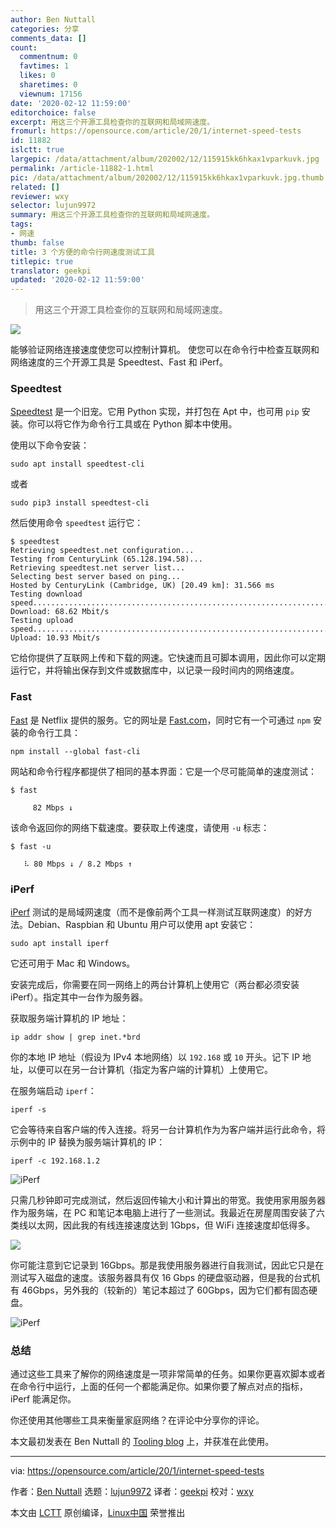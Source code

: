```yaml
---
author: Ben Nuttall
categories: 分享
comments_data: []
count:
  commentnum: 0
  favtimes: 1
  likes: 0
  sharetimes: 0
  viewnum: 17156
date: '2020-02-12 11:59:00'
editorchoice: false
excerpt: 用这三个开源工具检查你的互联网和局域网速度。
fromurl: https://opensource.com/article/20/1/internet-speed-tests
id: 11882
islctt: true
largepic: /data/attachment/album/202002/12/115915kk6hkax1vparkuvk.jpg
permalink: /article-11882-1.html
pic: /data/attachment/album/202002/12/115915kk6hkax1vparkuvk.jpg.thumb.jpg
related: []
reviewer: wxy
selector: lujun9972
summary: 用这三个开源工具检查你的互联网和局域网速度。
tags:
- 网速
thumb: false
title: 3 个方便的命令行网速度测试工具
titlepic: true
translator: geekpi
updated: '2020-02-12 11:59:00'
---
```



> 
> 用这三个开源工具检查你的互联网和局域网速度。
> 
> 
> 


![](/data/attachment/album/202002/12/115915kk6hkax1vparkuvk.jpg)


能够验证网络连接速度使您可以控制计算机。 使您可以在命令行中检查互联网和网络速度的三个开源工具是 Speedtest、Fast 和 iPerf。


### Speedtest


[Speedtest](https://github.com/sivel/speedtest-cli) 是一个旧宠。它用 Python 实现，并打包在 Apt 中，也可用 `pip` 安装。你可以将它作为命令行工具或在 Python 脚本中使用。


使用以下命令安装：



```
sudo apt install speedtest-cli
```

或者



```
sudo pip3 install speedtest-cli
```

然后使用命令 `speedtest` 运行它：



```
$ speedtest
Retrieving speedtest.net configuration...
Testing from CenturyLink (65.128.194.58)...
Retrieving speedtest.net server list...
Selecting best server based on ping...
Hosted by CenturyLink (Cambridge, UK) [20.49 km]: 31.566 ms
Testing download speed................................................................................
Download: 68.62 Mbit/s
Testing upload speed......................................................................................................
Upload: 10.93 Mbit/s
```

它给你提供了互联网上传和下载的网速。它快速而且可脚本调用，因此你可以定期运行它，并将输出保存到文件或数据库中，以记录一段时间内的网络速度。


### Fast


[Fast](https://github.com/sindresorhus/fast-cli) 是 Netflix 提供的服务。它的网址是 [Fast.com](https://fast.com/)，同时它有一个可通过 `npm` 安装的命令行工具：



```
npm install --global fast-cli
```

网站和命令行程序都提供了相同的基本界面：它是一个尽可能简单的速度测试：



```
$ fast

     82 Mbps ↓
```

该命令返回你的网络下载速度。要获取上传速度，请使用 `-u` 标志：



```
$ fast -u

   ⠧ 80 Mbps ↓ / 8.2 Mbps ↑
```

### iPerf


[iPerf](https://iperf.fr/) 测试的是局域网速度（而不是像前两个工具一样测试互联网速度）的好方法。Debian、Raspbian 和 Ubuntu 用户可以使用 apt 安装它：



```
sudo apt install iperf
```

它还可用于 Mac 和 Windows。


安装完成后，你需要在同一网络上的两台计算机上使用它（两台都必须安装 iPerf）。指定其中一台作为服务器。


获取服务端计算机的 IP 地址：



```
ip addr show | grep inet.*brd
```

你的本地 IP 地址（假设为 IPv4 本地网络）以 `192.168` 或 `10` 开头。记下 IP 地址，以便可以在另一台计算机（指定为客户端的计算机）上使用它。


在服务端启动 `iperf`：



```
iperf -s
```

它会等待来自客户端的传入连接。将另一台计算机作为为客户端并运行此命令，将示例中的 IP 替换为服务端计算机的 IP：



```
iperf -c 192.168.1.2
```

![iPerf](/data/attachment/album/202002/12/115954xfcosxwxxfi6hlfo.png "iPerf")


只需几秒钟即可完成测试，然后返回传输大小和计算出的带宽。我使用家用服务器作为服务端，在 PC 和笔记本电脑上进行了一些测试。我最近在房屋周围安装了六类线以太网，因此我的有线连接速度达到 1Gbps，但 WiFi 连接速度却低得多。


![](/data/attachment/album/202002/12/120342d5rz8xzq2uzdarur.jpg)


你可能注意到它记录到 16Gbps。那是我使用服务器进行自我测试，因此它只是在测试写入磁盘的速度。该服务器具有仅 16 Gbps 的硬盘驱动器，但是我的台式机有 46Gbps，另外我的（较新的）笔记本超过了 60Gbps，因为它们都有固态硬盘。


![iPerf](/data/attachment/album/202002/12/120034yyrz58c72ldfu5c5.png "iPerf")


### 总结


通过这些工具来了解你的网络速度是一项非常简单的任务。如果你更喜欢脚本或者在命令行中运行，上面的任何一个都能满足你。如果你要了解点对点的指标，iPerf 能满足你。


你还使用其他哪些工具来衡量家庭网络？在评论中分享你的评论。


本文最初发表在 Ben Nuttall 的 [Tooling blog](https://tooling.bennuttall.com/command-line-speedtest-tools/) 上，并获准在此使用。




---


via: <https://opensource.com/article/20/1/internet-speed-tests>


作者：[Ben Nuttall](https://opensource.com/users/bennuttall) 选题：[lujun9972](https://github.com/lujun9972) 译者：[geekpi](https://github.com/geekpi) 校对：[wxy](https://github.com/wxy)


本文由 [LCTT](https://github.com/LCTT/TranslateProject) 原创编译，[Linux中国](https://linux.cn/) 荣誉推出